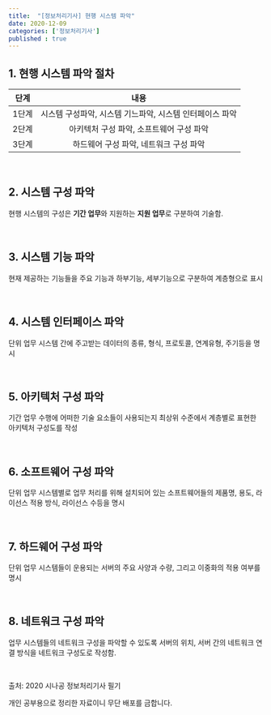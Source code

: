 ```yaml
---
title:  "[정보처리기사] 현행 시스템 파악"
date: 2020-12-09
categories: ['정보처리기사']
published : true
---
```


## 1. 현행 시스템 파악 절차

|단계|내용|
|:--:|:--:|
|1단계| 시스템 구성파악, 시스템 기느파악, 시스템 인터페이스 파악|
|2단계| 아키텍처 구성 파악, 소프트웨어 구성 파악|
|3단계| 하드웨어 구성 파악, 네트워크 구성 파악|

<br>

## 2. 시스템 구성 파악

현행 시스템의 구성은 **기간 업무**와 지원하는 **지원 업무**로 구분하여 기술함.

<br>

## 3. 시스템 기능 파악

현재 제공하는 기능들을 주요 기능과 하부기능, 세부기능으로 구분하여 계층형으로 표시

<br>

## 4. 시스템 인터페이스 파악

단위 업무 시스템 간에 주고받는 데이터의 종류, 형식, 프로토콜, 연계유형, 주기등을 명시

<br>

## 5. 아키텍처 구성 파악

기간 업무 수행에 어떠한 기술 요소들이 사용되는지 최상위 수준에서 계층별로 표현한 아키텍처 구성도를 작성

<br>

## 6. 소프트웨어 구성 파악

단위 업무 시스템별로 업무 처리를 위해 설치되어 있는 소프트웨어들의 제품명, 용도, 라이선스 적용 방식, 라이선스 수등을 명시

<br>

## 7. 하드웨어 구성 파악

단위 업무 시스템들이 운용되는 서버의 주요 사양과 수량, 그리고 이중화의 적용 여부를 명시

<br>

## 8. 네트워크 구성 파악

업무 시스템들의 네트워크 구성을 파악할 수 있도록 서버의 위치, 서버 간의 네트워크 연결 방식을 네트워크 구성도로 작성함.

<br>

출처: 2020 시나공 정보처리기사 필기

개인 공부용으로 정리한 자료이니 무단 배포를 금합니다.
